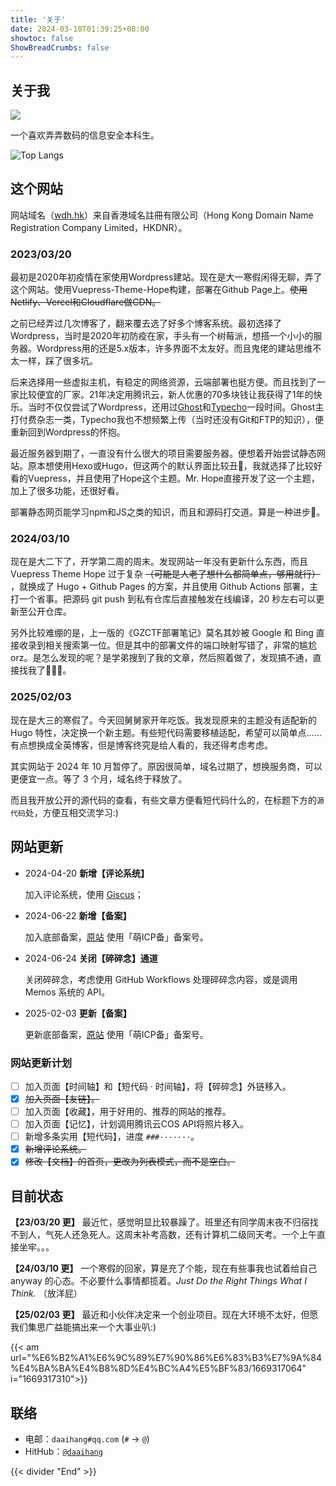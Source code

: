```yaml
---
title: '关于'
date: 2024-03-10T01:39:25+08:00
showtoc: false
ShowBreadCrumbs: false
---
```


## 关于我

[![](https://img.shields.io/badge/GitHub-Daaihang%20Wong-brightgreen)](https://github.com/daaihang)

一个喜欢弄弄数码的信息安全本科生。

![Top Langs](https://github-readme-stats.vercel.app/api/top-langs/?username=daaihang)

## 这个网站

网站域名（[wdh.hk](http://wdh.hk)）来自香港域名註冊有限公司（Hong Kong Domain Name Registration Company Limited，HKDNR）。

### 2023/03/20

最初是2020年初疫情在家使用Wordpress建站。现在是大一寒假闲得无聊，弄了这个网站。使用Vuepress-Theme-Hope构建，部署在Github Page上。~~使用Netlify、Vercel和Cloudflare做CDN。~~

之前已经弄过几次博客了，翻来覆去选了好多个博客系统。最初选择了Wordpress，当时是2020年初防疫在家，手头有一个树莓派，想搭一个小小的服务器。Wordpress用的还是5.x版本，许多界面不太友好。而且鬼佬的建站思维不太一样，踩了很多坑。

后来选择用一些虚拟主机，有稳定的网络资源，云端部署也挺方便。而且找到了一家比较便宜的厂家。21年决定用腾讯云，新人优惠的70多块钱让我获得了1年的快乐。当时不仅仅尝试了Wordpress，还用过[Ghost](https://ghost.org/)和[Typecho](https://typecho.org/)一段时间。Ghost主打付费杂志一类，Typecho我也不想频繁上传（当时还没有Git和FTP的知识），便重新回到Wordpress的怀抱。

最近服务器到期了，一直没有什么很大的项目需要服务器。便想着开始尝试静态网站。原本想使用Hexo或Hugo，但这两个的默认界面比较丑🤣，我就选择了比较好看的Vuepress，并且使用了Hope这个主题。Mr. Hope直接开发了这一个主题，加上了很多功能，还很好看。

部署静态网页能学习npm和JS之类的知识，而且和源码打交道。算是一种进步🙊。

### 2024/03/10

现在是大二下了，开学第二周的周末。发现网站一年没有更新什么东西，而且 Vuepress Theme Hope 过于复杂 ~~（可能是人老了想什么都简单点，够用就行）~~ ，就换成了 Hugo + Github Pages 的方案，并且使用 Github Actions 部署，主打一个省事。把源码 git push 到私有仓库后直接触发在线编译，20 秒左右可以更新至公开仓库。

另外比较难绷的是，上一版的《GZCTF部署笔记》莫名其妙被 Google 和 Bing 直接收录到相关搜索第一位。但是其中的部署文件的端口映射写错了，非常的尴尬 orz。是怎么发现的呢？是学弟搜到了我的文章，然后照着做了，发现搞不通，直接找我了🙈🙉🙊。

### 2025/02/03

现在是大三的寒假了。今天回舅舅家开年吃饭。我发现原来的主题没有适配新的 Hugo 特性，决定换一个新主题。有些短代码需要移植适配，希望可以简单点……有点想换成全英博客，但是博客终究是给人看的，我还得考虑考虑。

其实网站于 2024 年 10 月暂停了。原因很简单，域名过期了，想换服务商，可以更便宜一点。等了 3 个月，域名终于释放了。

而且我开放公开的源代码的查看，有些文章方便看短代码什么的，在标题下方的`源代码`处，方便互相交流学习:)

## 网站更新

- 2024-04-20 **新增【评论系统】**
  
  加入评论系统，使用 [Giscus](https://giscus.app/zh-CN)；

- 2024-06-22 **新增【备案】**

  加入底部备案，[原站](https://wdh.hk) 使用「萌ICP备」备案号。

- 2024-06-24 **关闭【碎碎念】通道**

  关闭碎碎念，考虑使用 GitHub Workflows 处理碎碎念内容，或是调用 Memos 系统的 API。

- 2025-02-03 **更新【备案】**

  更新底部备案，[原站](https://wdh.hk) 使用「萌ICP备」备案号。


### 网站更新计划

- [ ] 加入页面【时间轴】和【短代码 · 时间轴】，将【碎碎念】外链移入。
- [x] ~~加入页面【友链】。~~
- [ ] 加入页面【收藏】，用于好用的、推荐的网站的推荐。
- [ ] 加入页面【记忆】，计划调用腾讯云COS API将照片移入。
- [ ] 新增多条实用【短代码】，进度 `###·······`。
- [x] ~~新增评论系统。~~
- [x] ~~修改【文档】的首页，更改为列表模式，而不是空白。~~

## 目前状态

**【23/03/20 更】** 最近忙，感觉明显比较暴躁了。班里还有同学周末夜不归宿找不到人，气死人还急死人。这周末补考高数，还有计算机二级同天考。一个上午直接坐牢。。。

**【24/03/10 更】** 一个寒假的回家，算是充了个能，现在有些事我也试着给自己 anyway 的心态。不必要什么事情都揽着。*Just Do the Right Things What I Think.* （放洋屁）

**【25/02/03 更】** 最近和小伙伴决定来一个创业项目。现在大环境不太好，但愿我们集思广益能搞出来一个大事业叭:)

{{< am url="%E6%B2%A1%E6%9C%89%E7%90%86%E6%83%B3%E7%9A%84%E4%BA%BA%E4%B8%8D%E4%BC%A4%E5%BF%83/1669317064" i="1669317310">}}

## 联络

- 电邮：`daaihang#qq.com` (`#` -> `@`)
- HitHub：[`@daaihang`](https://github.com/daaihang)

{{< divider "End" >}}

